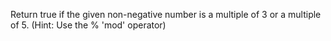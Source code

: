 Return true if the given non-negative number is a multiple of 3 or a multiple of 5. (Hint: Use the % 'mod' operator)